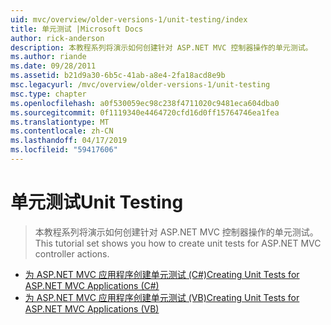 ```yaml
---
uid: mvc/overview/older-versions-1/unit-testing/index
title: 单元测试 |Microsoft Docs
author: rick-anderson
description: 本教程系列将演示如何创建针对 ASP.NET MVC 控制器操作的单元测试。
ms.author: riande
ms.date: 09/28/2011
ms.assetid: b21d9a30-6b5c-41ab-a8e4-2fa18acd8e9b
msc.legacyurl: /mvc/overview/older-versions-1/unit-testing
msc.type: chapter
ms.openlocfilehash: a0f530059ec98c238f4711020c9481eca604dba0
ms.sourcegitcommit: 0f1119340e4464720cfd16d0ff15764746ea1fea
ms.translationtype: MT
ms.contentlocale: zh-CN
ms.lasthandoff: 04/17/2019
ms.locfileid: "59417606"
---
```

# <a name="unit-testing"></a><span data-ttu-id="4c498-103">单元测试</span><span class="sxs-lookup"><span data-stu-id="4c498-103">Unit Testing</span></span>

> <span data-ttu-id="4c498-104">本教程系列将演示如何创建针对 ASP.NET MVC 控制器操作的单元测试。</span><span class="sxs-lookup"><span data-stu-id="4c498-104">This tutorial set shows you how to create unit tests for ASP.NET MVC controller actions.</span></span>


- [<span data-ttu-id="4c498-105">为 ASP.NET MVC 应用程序创建单元测试 (C#)</span><span class="sxs-lookup"><span data-stu-id="4c498-105">Creating Unit Tests for ASP.NET MVC Applications (C#)</span></span>](creating-unit-tests-for-asp-net-mvc-applications-cs.md)
- [<span data-ttu-id="4c498-106">为 ASP.NET MVC 应用程序创建单元测试 (VB)</span><span class="sxs-lookup"><span data-stu-id="4c498-106">Creating Unit Tests for ASP.NET MVC Applications (VB)</span></span>](creating-unit-tests-for-asp-net-mvc-applications-vb.md)
